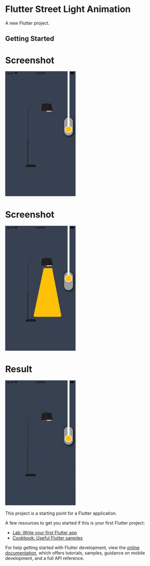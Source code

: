 # Flutter Street Light Animation 



A new Flutter project.


## Getting Started

# Screenshot 

<img src="https://github.com/Mirzaazmath/flutter_streetlight_animation/blob/main/assets/Screenshot.png" height="400">


# Screenshot

<img src="https://github.com/Mirzaazmath/flutter_streetlight_animation/blob/main/assets/Screenshot2.png" height="400">


# Result 

<img src ="https://github.com/Mirzaazmath/flutter_streetlight_animation/blob/main/assets/Result.gif" height="400">

This project is a starting point for a Flutter application.

A few resources to get you started if this is your first Flutter project:

- [Lab: Write your first Flutter app](https://docs.flutter.dev/get-started/codelab)
- [Cookbook: Useful Flutter samples](https://docs.flutter.dev/cookbook)

For help getting started with Flutter development, view the
[online documentation](https://docs.flutter.dev/), which offers tutorials,
samples, guidance on mobile development, and a full API reference.
